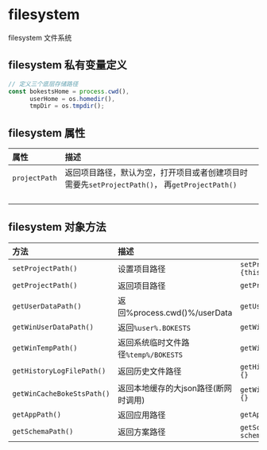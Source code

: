 # filesystem
filesystem 文件系统



## filesystem 私有变量定义

```javascript
// 定义三个底层存储路径
const bokestsHome = process.cwd(),
      userHome = os.homedir(),
      tmpDir = os.tmpdir();
```



## filesystem 属性

| 属性          | 描述                                                         |
| :------------ | :----------------------------------------------------------- |
| `projectPath` | 返回项目路径，默认为空，打开项目或者创建项目时需要先`setProjectPath()`， 再`getProjectPath()` |
|               |                                                              |
|               |                                                              |
|               |                                                              |
|               |                                                              |



## filesystem 对象方法

| 方法                       | 描述                                 | 备注                                              |
| :------------------------- | :----------------------------------- | ------------------------------------------------- |
| `setProjectPath() `        | 设置项目路径                         | `setProjectPath(path) {this.projectPath = path;}` |
| `getProjectPath() `        | 返回项目路径                         | `getProjectPath(options) {}`                      |
| `getUserDataPath()`        | 返回%process.cwd()%/userData         | `getUserDataPath(options) {}`                     |
| `getWinUserDataPath()`     | 返回`%user%.BOKESTS`                 | `getWinUserDataPath(options) {}`                  |
| `getWinTempPath()`         | 返回系统临时文件路径`%temp%/BOKESTS` | `getWinTempPath(options) {}`                      |
| `getHistoryLogFilePath()`  | 返回历史文件路径                     | `getHistoryLogFilePath(options){}`                |
| `getWinCacheBokeStsPath()` | 返回本地缓存的大json路径(断网时调用) | `getWinCacheBokeStsPath(options){}`               |
| `getAppPath()`             | 返回应用路径                         | `getAppPath(appCode, options){}`                  |
| `getSchemaPath()`          | 返回方案路径                         | `getSchemaPath(appCode, schemeCode, options){}`   |

